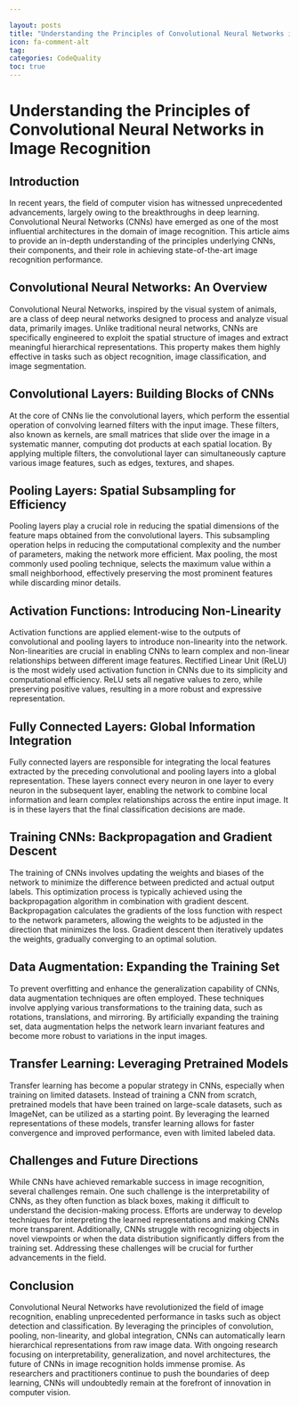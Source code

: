 ```yaml
---

layout: posts
title: "Understanding the Principles of Convolutional Neural Networks in Image Recognition"
icon: fa-comment-alt
tag:      
categories: CodeQuality
toc: true
---
```




# Understanding the Principles of Convolutional Neural Networks in Image Recognition

## Introduction
In recent years, the field of computer vision has witnessed unprecedented advancements, largely owing to the breakthroughs in deep learning. Convolutional Neural Networks (CNNs) have emerged as one of the most influential architectures in the domain of image recognition. This article aims to provide an in-depth understanding of the principles underlying CNNs, their components, and their role in achieving state-of-the-art image recognition performance.

## Convolutional Neural Networks: An Overview
Convolutional Neural Networks, inspired by the visual system of animals, are a class of deep neural networks designed to process and analyze visual data, primarily images. Unlike traditional neural networks, CNNs are specifically engineered to exploit the spatial structure of images and extract meaningful hierarchical representations. This property makes them highly effective in tasks such as object recognition, image classification, and image segmentation.

## Convolutional Layers: Building Blocks of CNNs
At the core of CNNs lie the convolutional layers, which perform the essential operation of convolving learned filters with the input image. These filters, also known as kernels, are small matrices that slide over the image in a systematic manner, computing dot products at each spatial location. By applying multiple filters, the convolutional layer can simultaneously capture various image features, such as edges, textures, and shapes.

## Pooling Layers: Spatial Subsampling for Efficiency
Pooling layers play a crucial role in reducing the spatial dimensions of the feature maps obtained from the convolutional layers. This subsampling operation helps in reducing the computational complexity and the number of parameters, making the network more efficient. Max pooling, the most commonly used pooling technique, selects the maximum value within a small neighborhood, effectively preserving the most prominent features while discarding minor details.

## Activation Functions: Introducing Non-Linearity
Activation functions are applied element-wise to the outputs of convolutional and pooling layers to introduce non-linearity into the network. Non-linearities are crucial in enabling CNNs to learn complex and non-linear relationships between different image features. Rectified Linear Unit (ReLU) is the most widely used activation function in CNNs due to its simplicity and computational efficiency. ReLU sets all negative values to zero, while preserving positive values, resulting in a more robust and expressive representation.

## Fully Connected Layers: Global Information Integration
Fully connected layers are responsible for integrating the local features extracted by the preceding convolutional and pooling layers into a global representation. These layers connect every neuron in one layer to every neuron in the subsequent layer, enabling the network to combine local information and learn complex relationships across the entire input image. It is in these layers that the final classification decisions are made.

## Training CNNs: Backpropagation and Gradient Descent
The training of CNNs involves updating the weights and biases of the network to minimize the difference between predicted and actual output labels. This optimization process is typically achieved using the backpropagation algorithm in combination with gradient descent. Backpropagation calculates the gradients of the loss function with respect to the network parameters, allowing the weights to be adjusted in the direction that minimizes the loss. Gradient descent then iteratively updates the weights, gradually converging to an optimal solution.

## Data Augmentation: Expanding the Training Set
To prevent overfitting and enhance the generalization capability of CNNs, data augmentation techniques are often employed. These techniques involve applying various transformations to the training data, such as rotations, translations, and mirroring. By artificially expanding the training set, data augmentation helps the network learn invariant features and become more robust to variations in the input images.

## Transfer Learning: Leveraging Pretrained Models
Transfer learning has become a popular strategy in CNNs, especially when training on limited datasets. Instead of training a CNN from scratch, pretrained models that have been trained on large-scale datasets, such as ImageNet, can be utilized as a starting point. By leveraging the learned representations of these models, transfer learning allows for faster convergence and improved performance, even with limited labeled data.

## Challenges and Future Directions
While CNNs have achieved remarkable success in image recognition, several challenges remain. One such challenge is the interpretability of CNNs, as they often function as black boxes, making it difficult to understand the decision-making process. Efforts are underway to develop techniques for interpreting the learned representations and making CNNs more transparent. Additionally, CNNs struggle with recognizing objects in novel viewpoints or when the data distribution significantly differs from the training set. Addressing these challenges will be crucial for further advancements in the field.

## Conclusion
Convolutional Neural Networks have revolutionized the field of image recognition, enabling unprecedented performance in tasks such as object detection and classification. By leveraging the principles of convolution, pooling, non-linearity, and global integration, CNNs can automatically learn hierarchical representations from raw image data. With ongoing research focusing on interpretability, generalization, and novel architectures, the future of CNNs in image recognition holds immense promise. As researchers and practitioners continue to push the boundaries of deep learning, CNNs will undoubtedly remain at the forefront of innovation in computer vision.